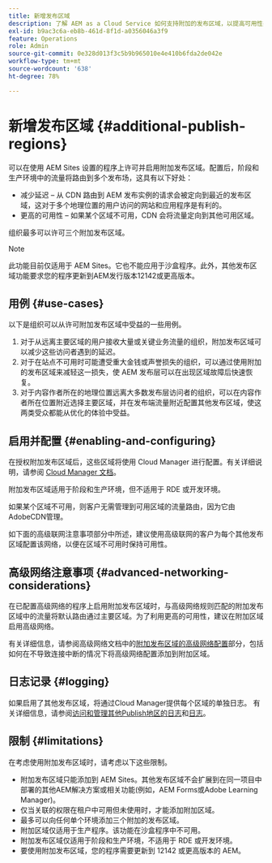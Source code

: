 ```yaml
---
title: 新增发布区域
description: 了解 AEM as a Cloud Service 如何支持附加的发布区域，以提高可用性并减少延迟。
exl-id: b9ac3c6a-eb8b-461d-8f1d-a0356046a3f9
feature: Operations
role: Admin
source-git-commit: 0e328d013f3c5b9b965010e4e410b6fda2de042e
workflow-type: tm+mt
source-wordcount: '638'
ht-degree: 78%

---
```


# 新增发布区域 {#additional-publish-regions}

可以在使用 AEM Sites 设置的程序上许可并启用附加发布区域。配置后，阶段和生产环境中的流量将路由到多个发布场，这具有以下好处：

* 减少延迟 – 从 CDN 路由到 AEM 发布实例的请求会被定向到最近的发布区域，这对于多个地理位置的用户访问的网站和应用程序是有利的。
* 更高的可用性 – 如果某个区域不可用，CDN 会将流量定向到其他可用区域。

组织最多可以许可三个附加发布区域。

>[!NOTE]
>
>此功能目前仅适用于 AEM Sites。它也不能应用于沙盒程序。此外，其他发布区域功能要求您的程序更新到AEM发行版本12142或更高版本。

## 用例 {#use-cases}

以下是组织可以从许可附加发布区域中受益的一些用例。

1. 对于从远离主要区域的用户接收大量或关键业务流量的组织，附加发布区域可以减少这些访问者遇到的延迟。
1. 对于在站点不可用时可能遭受重大金钱或声誉损失的组织，可以通过使用附加的发布区域来减轻这一损失，使 AEM 发布层可以在出现区域故障后快速恢复。
1. 对于内容作者所在的地理位置远离大多数发布层访问者的组织，可以在内容作者所在位置附近选择主要区域，并在发布端流量附近配置其他发布区域，使这两类受众都能从优化的体验中受益。

## 启用并配置 {#enabling-and-configuring}

在授权附加发布区域后，这些区域将使用 Cloud Manager 进行配置。有关详细说明，请参阅 [Cloud Manager 文档](/help/implementing/cloud-manager/manage-environments.md#multiple-regions)。

附加发布区域适用于阶段和生产环境，但不适用于 RDE 或开发环境。

如果某个区域不可用，则客户无需管理到可用区域的流量路由，因为它由AdobeCDN管理。

如下面的高级联网注意事项部分中所述，建议使用高级联网的客户为每个其他发布区域配置该网络，以便在区域不可用时保持可用性。


## 高级网络注意事项 {#advanced-networking-considerations}

在已配置高级网络的程序上启用附加发布区域时，与高级网络规则匹配的附加发布区域中的流量将默认路由通过主要区域。为了利用更高的可用性，建议在附加区域启用高级网络。

有关详细信息，请参阅高级网络文档中的[附加发布区域的高级网络配置](/help/security/configuring-advanced-networking.md#advanced-networking-configuration-for-additional-publish-regions)部分，包括如何在不导致连接中断的情况下将高级网络配置添加到附加区域。

## 日志记录 {#logging}

如果启用了其他发布区域，将通过Cloud Manager提供每个区域的单独日志。 有关详细信息，请参阅[访问和管理其他Publish地区的日志](/help/implementing/cloud-manager/manage-logs.md)和[日志](/help/implementing/developing/introduction/logging.md#logs-for-additional-publish-regions)。

## 限制 {#limitations}

在考虑使用附加发布区域时，请考虑以下这些限制。

* 附加发布区域只能添加到 AEM Sites。其他发布区域不会扩展到在同一项目中部署的其他AEM解决方案或相关功能(例如，AEM Forms或Adobe Learning Manager)。
* 仅当关联的权限在租户中可用但未使用时，才能添加附加区域。
* 最多可以向任何单个环境添加三个附加的发布区域。
* 附加区域仅适用于生产程序。该功能在沙盒程序中不可用。
* 附加发布区域仅适用于阶段和生产环境，不适用于 RDE 或开发环境。
* 要使用附加发布区域，您的程序需要更新到 12142 或更高版本的 AEM。
